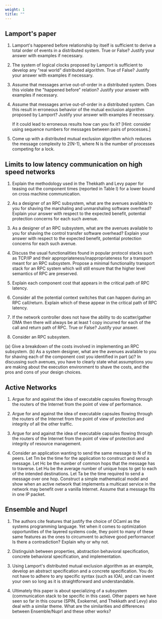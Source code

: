 ```yaml
---
weight: 1
title: ""
---
```


Lamport's paper
---------------

1. Lamport's happened before relationship by itself is sufficient to
    derive a total order of events in a distributed system. True or False?
    Justify your answer with examples if necessary.

2. The system of logical clocks proposed by Lamport is sufficient to
    develop any "real world" distributed algorithm.  True of False?
    Justify your answer with examples if necessary.

3. Assume that messages arrive out-of-order in a distributed system.
    Does this violate the "happened before" relation?  Justify your
    answer with examples if necessary.

4. Assume that messages arrive out-of-order in a distributed system.
    Can this result in erroneous behavior of the mutual exclusion
    algorithm proposed by Lamport?  Justify your
    answer with examples if necessary.

    If it could lead to erroneous results how can you fix it?
    [Hint: consider using sequence numbers for messages between pairs
           of processes.]

5. Come up with a distributed mutual exclusion algorithm which reduces the
    message complexity to 2(N-1), where N is the number of processes
    competing for a lock.

Limits to low latency communication on high speed networks
----------------------------------------------------------

1. Explain the methodology used in the Thekkath and Levy paper for
    teasing out the component times (reported in Table I) for a lower
    bound on cross machine communication.

2. As a designer of an RPC subsystem, what are the avenues available
    to you for shaving the marshaling and unmarshaling software overhead?
    Explain your answer with respect to the expected benefit,
    potential protection concerns for each such avenue.

3. As a designer of an RPC subsystem, what are the avenues available
    to you for shaving the control transfer software overhead?
    Explain your answer with respect to the expected benefit,
    potential protection concerns for each such avenue.

4. Discuss the usual functionalities found in popular protocol stacks
    such as TCP/IP and their appropriateness/inappropriateness for
    a transport meant for an RPC subsystem.  Propose a minimal functionality
    transport stack for an RPC system which will still ensure that the
    higher level semantics of RPC are preserved.

5. Explain each component cost that appears in the critical path
    of RPC latency.

6. Consider all the potential context switches that can happen during
    an RPC call/return.  Explain which of these appear in the critical
    path of RPC latency.

7. If the network controller does not have the ability to do scatter/gather
    DMA then there will always be at least 1 copy incurred for each
    of the call and return path of RPC.  True or False?  Justify
    your answer.

8. Consider an RPC subsystem.

(a) Give a breakdown of the costs involved in implementing an RPC subsystem.
(b) As a system designer, what are the avenues available to you for
    shaving each of the component cost you identified in part (a)?
    In discussing such avenues, you have to clearly state what assumptions
    you are making about the execution environment to shave the costs,
    and the pros and cons of your design choices.

Active Networks
---------------

1. Argue for and against the idea of executable capsules flowing through
    the routers of the Internet from the point of view of performance.

2. Argue for and against the idea of executable capsules flowing through
    the routers of the Internet from the point of view of protection
    and integrity of all the other traffic.

3. Argue for and against the idea of executable capsules flowing through
    the routers of the Internet from the point of view of protection
    and integrity of resource management.

4. Consider an application wanting to send the same message to
    N of its peers.  Let Tm be the time for the application to construct
    and send a message.  Let Hc be the number of common hops that the message
    has to traverse.  Let Hu be the average number of unique hops to get to
    each of the intended destinations.  Let Ta be the time required to
    send a message over one hop.  Construct a simple mathematical model
    and show when an active network that implements a multicast service
    in the network may benefit over a vanilla Internet.  Assume that a
    message fits in one IP packet.

Ensemble and Nuprl
------------------

1. The authors cite features that justify the choice of OCaml as
    the systems programming language.  Yet when it comes to optimization
    opportunities of the layered systems code, they point to many of these
    same features as the ones to circumvent to achieve good performance!
    Is there a contradiction?  Explain why or why not.

2. Distinguish between properties, abstraction behavioral specification,
    concrete behavioral specification, and implementation.

3. Using Lamport's distributed mutual exclusion algorithm as an example,
    develop an abstract specification and a concrete specification.  You
    do not have to adhere to any specific syntax (such as IOA), and
    can invent your own so long as it is straightforward and understandable.

4. Ultimately this paper is about specializing of a subsystem (communication
    stack to be specific in this case).  Other papers we have seen so far
    in this course (SPIN, Exokernel, and Thekkath and Levy) also deal with
    a similar theme.  What are the similarities and differences between
    Ensemble/Nuprl and these other works?
